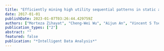 ```yaml
---
title: "Efficiently mining high utility sequential patterns in static and streaming data"
date: 2017-01-01
publishDate: 2023-01-07T03:26:44.429759Z
authors: ["Morteza Zihayat", "Cheng-Wei Wu", "Aijun An", "Vincent S Tseng", "Chien Lin"]
publication_types: ["2"]
abstract: ""
featured: false
publication: "*Intelligent Data Analysis*"
---
```


